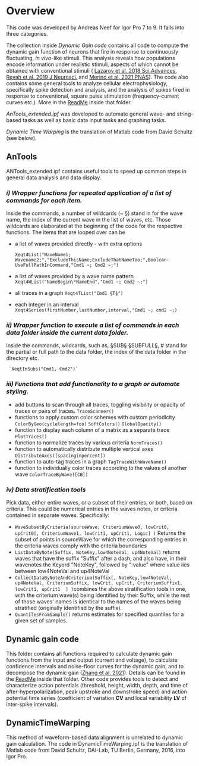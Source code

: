 <!DOCTYPE html>
<html>
<body>
  
# Overview
This code was developed by Andreas Neef for Igor Pro 7 to 9. It falls into three categories.

The collection inside *Dynamic Gain code* contains all code to compute the dynamic gain function of neurons that fire in response to continuously fluctuating, <i>in vivo</i>-like stimuli. This analysis reveals how populations encode information under realistic stimuli, aspects of which cannot be obtained with conventional stimuli ( [Lazarov et al. 2018 Sci.Advances](https://doi.org/10.1126/sciadv.aau8621), [Revah et al. 2019 J Neurosci.](https://doi.org/10.1523/JNEUROSCI.3147-18.2019) and [Merino et al. 2021 PNAS](https://doi.org/10.1073/pnas.2114549118)). The code also contains some general tools to analyze cellular electrophysiology, specifically spike detection and analysis, and the analysis of spikes fired in response to conventional, square pulse stimulation (frequency-current curves etc.). More in the [ReadMe](Dynamic_Gain_Code/Readme.md) inside that folder.

*AnTools_extended.ipf* was developed to automate general wave- and string-based tasks as well as basic data input tasks and graphing tasks.

*Dynamic Time Warping* is the translation of Matlab code from David Schultz (see below).

## AnTools
ANTools_extended.ipf contains useful tools to speed up common steps in general data analysis and data display.

### *i) Wrapper functions for repeated application of a list of commands for each item.*
  
  Inside the commands,
   a number of wildcards (~ §) stand in for the wave name, the index of the current wave in the list of waves, etc. Those wildcards are elaborated at the beginning of the code for the respective functions.
   The items that are looped over can be 
  - a list of waves provided directly - with extra options
    
    `Xeqt4List("WaveName1; Wavename2;","ExcludeThisName;ExcludeThatNameToo;",Boolean-UseFullPathInCommand,"Cmd1 ~; Cmd2 ~;")`
  - a list of waves provided by a wave name pattern
      `Xeqt4WList("NameBegin\*NameEnd","Cmd1 ~; Cmd2 ~;")`
  
  - all traces in a graph `Xeqt4TList("Cmd1 §T§")`
  - each integer in an interval `Xeqt4Series(firstNumber,lastNumber,interval,"Cmd1 ~; cmd2 ~;)`
     
 ### *ii) Wrapper function to execute a list of commands in each data folder inside the current data folder.*
  
  Inside the 
     commands, wildcards, such as, §SUB§ §SUBFULL§, \# stand for the partial or full path to the data folder,
     the index of the data folder in the directory etc. 
     
     `XeqtInSubs("Cmd1, Cmd2")`
  
  ### *iii) Functions that add functionality to a graph or automate styling.* 
  - add buttons to scan through all traces, toggling visibility or opacity of traces or pairs of traces. `TraceScanner()`
  - functions to apply custom color schemes with  custom periodicity `ColorByGeo(cyclelength=foo)` `SoftColors()` `GlobalOpacity()`
  - function to display each column of a matrix as a separate trace `PlotTraces()`
  - function to normalize traces by various criteria `NormTraces()`
  - function to automatically distribute multiple vertical axes `DistributeAxes([spacinginpercent])`
  - function to auto-tag traces in a graph `TagTraceWithWaveName()`
  - function to individually color traces according to the values of another wave `ColorTraceByWave([CB])`
  
  ### *iv) Data stratification tools*
  Pick data, either entire waves, or a subset of their entries, or both, based on criteria. This could be numerical entries in the waves notes, or criteria contained in separate waves. Specifically:
  - `WaveSubsetByCriteria(sourceWave, CriteriumWave0, lowCrit0, upCrit0[, CriteriumWave1, lowCrit1, upCrit1, Logic] )` Returns the subset of points in sourceWave for which the corresponding entries in the criteria waves comply with the criteria boundaries
  - `ListDataByNote(Suffix, NoteKey,low4NoteVal, up4NoteVal)` returns waves that have the suffix "Suffix" after a dash, and also have, in their wavenotes the Keyord "NoteKey", followed by ":value" where value lies between low4NoteVal and up4NoteVal
  - `CollectDataByNoteAndCriterium(Suffix[, NoteKey,low4NoteVal, up4NoteVal, CriteriumSuffix, lowCrit, upCrit, CriteriumSuffix1, lowCrit1, upCrit1	] )`combines the above stratification tools in one, with the criterium wave(s) being identified by their Suffix, while the rest of those waves' names is identical to the names of the waves being stratified (originally identified by the suffix). 
  - `QuantilesFromSample()` returns estimates for specified quantiles for a given set of samples.

## Dynamic gain code
This folder contains all functions required to calculate dynamic gain functions from the input and output (current and voltage), to calculate confidence intervals and noise-floor curves for the dynamic gain, and to decompose the dynamic gain ([Zhang et al. 2021](https://doi.org/10.1101/2022.02.04.479104)). Details can be found in the  [ReadMe](Dynamic_Gain_Code/Readme.md) inside that folder.
Other code provides tools to detect and characterize action potentials (threshold, height, width, depth, and time of after-hyperpolarization, peak upstroke and downstroke speed) and action potential time series (coefficient of variation **CV** and local variability **LV** of inter-spike intervals). 

## DynamicTimeWarping
This method of waveform-based data alignment is unrelated to dynamic gain calculation. The code in DynamicTimeWarping.ipf is the translation of Matlab code from David Schultz, DAI-Lab, TU Berlin, Germany, 2016, into Igor Pro.
